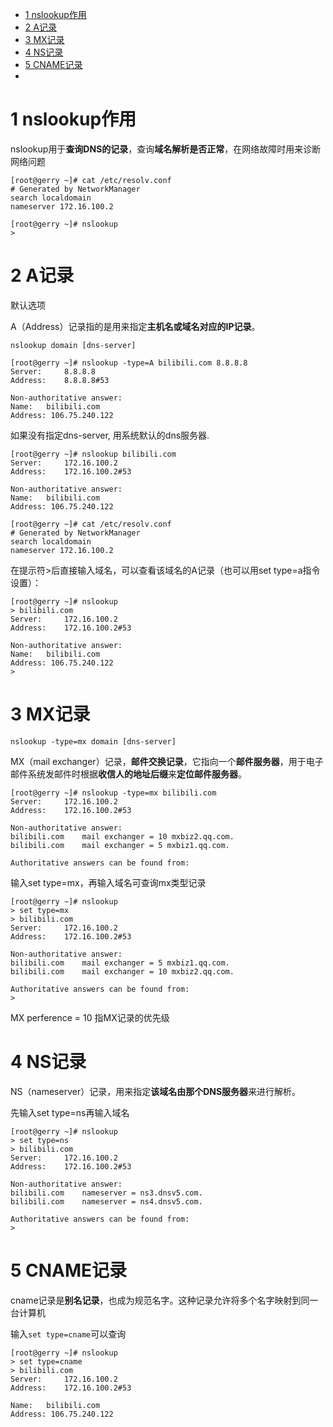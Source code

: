 
<!-- @import "[TOC]" {cmd="toc" depthFrom=1 depthTo=6 orderedList=false} -->

<!-- code_chunk_output -->

- [1 nslookup作用](#1-nslookup作用)
- [2 A记录](#2-a记录)
- [3 MX记录](#3-mx记录)
- [4 NS记录](#4-ns记录)
- [5 CNAME记录](#5-cname记录)
- [](#)

<!-- /code_chunk_output -->

# 1 nslookup作用

nslookup用于**查询DNS的记录**，查询**域名解析是否正常**，在网络故障时用来诊断网络问题

```
[root@gerry ~]# cat /etc/resolv.conf
# Generated by NetworkManager
search localdomain
nameserver 172.16.100.2
```

```
[root@gerry ~]# nslookup
>
```

# 2 A记录

默认选项

A（Address）记录指的是用来指定**主机名或域名对应的IP记录**。

```
nslookup domain [dns-server]
```

```
[root@gerry ~]# nslookup -type=A bilibili.com 8.8.8.8
Server:		8.8.8.8
Address:	8.8.8.8#53

Non-authoritative answer:
Name:	bilibili.com
Address: 106.75.240.122
```

如果没有指定dns\-server, 用系统默认的dns服务器.

```
[root@gerry ~]# nslookup bilibili.com
Server:		172.16.100.2
Address:	172.16.100.2#53

Non-authoritative answer:
Name:	bilibili.com
Address: 106.75.240.122

[root@gerry ~]# cat /etc/resolv.conf
# Generated by NetworkManager
search localdomain
nameserver 172.16.100.2
```

在提示符\>后直接输入域名，可以查看该域名的A记录（也可以用set type=a指令设置）：

```
[root@gerry ~]# nslookup
> bilibili.com
Server:		172.16.100.2
Address:	172.16.100.2#53

Non-authoritative answer:
Name:	bilibili.com
Address: 106.75.240.122
>
```

# 3 MX记录

```
nslookup -type=mx domain [dns-server]
```

MX（mail exchanger）记录，**邮件交换记录**，它指向一个**邮件服务器**，用于电子邮件系统发邮件时根据**收信人的地址后缀**来**定位邮件服务器**。

```
[root@gerry ~]# nslookup -type=mx bilibili.com
Server:		172.16.100.2
Address:	172.16.100.2#53

Non-authoritative answer:
bilibili.com	mail exchanger = 10 mxbiz2.qq.com.
bilibili.com	mail exchanger = 5 mxbiz1.qq.com.

Authoritative answers can be found from:
```

输入set type=mx，再输入域名可查询mx类型记录

```
[root@gerry ~]# nslookup
> set type=mx
> bilibili.com
Server:		172.16.100.2
Address:	172.16.100.2#53

Non-authoritative answer:
bilibili.com	mail exchanger = 5 mxbiz1.qq.com.
bilibili.com	mail exchanger = 10 mxbiz2.qq.com.

Authoritative answers can be found from:
>
```

MX perference = 10 指MX记录的优先级

# 4 NS记录

NS（nameserver）记录，用来指定**该域名由那个DNS服务器**来进行解析。

先输入set type=ns再输入域名

```
[root@gerry ~]# nslookup
> set type=ns
> bilibili.com
Server:		172.16.100.2
Address:	172.16.100.2#53

Non-authoritative answer:
bilibili.com	nameserver = ns3.dnsv5.com.
bilibili.com	nameserver = ns4.dnsv5.com.

Authoritative answers can be found from:
>
```

# 5 CNAME记录

cname记录是**别名记录**，也成为规范名字。这种记录允许将多个名字映射到同一台计算机

输入`set type=cname`可以查询

```
[root@gerry ~]# nslookup
> set type=cname
> bilibili.com
Server:		172.16.100.2
Address:	172.16.100.2#53

Name:	bilibili.com
Address: 106.75.240.122
```

# 